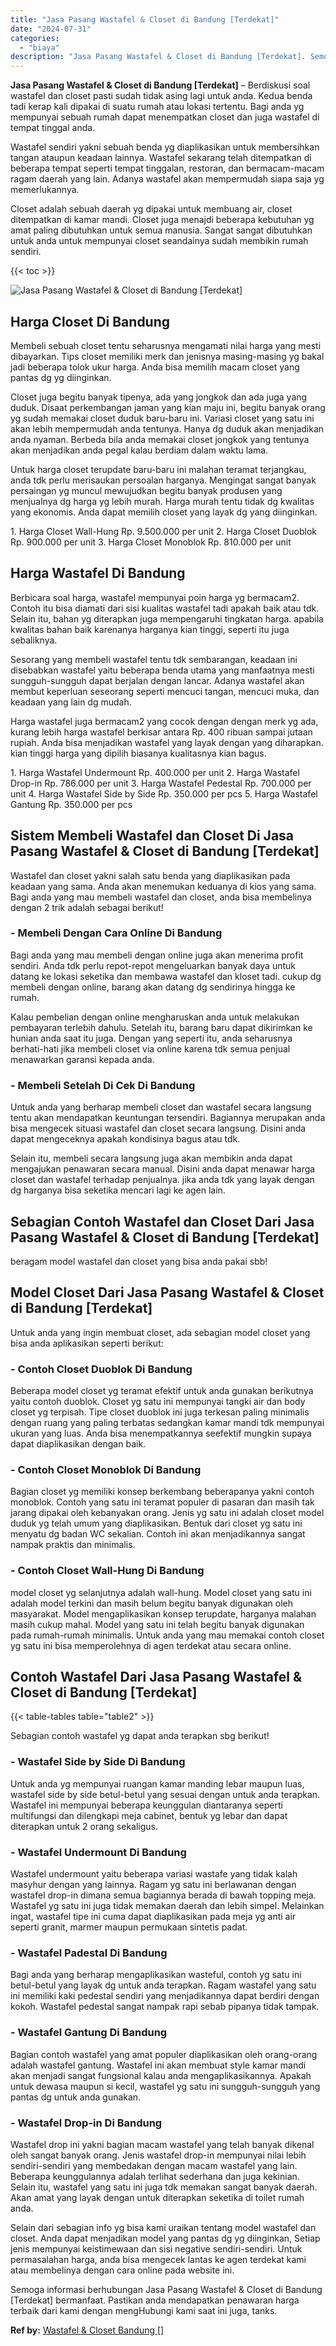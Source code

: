 ```yaml
---
title: "Jasa Pasang Wastafel & Closet di Bandung [Terdekat]"
date: "2024-07-31"
categories: 
  - "biaya"
description: "Jasa Pasang Wastafel & Closet di Bandung [Terdekat]. Semoga informasi berhubungan Jasa Pasang Wastafel & Closet di Bandung [Terdekat] bermanfaat. Pastikan..."
---
```


**Jasa Pasang Wastafel & Closet di Bandung \[Terdekat\]** – Berdiskusi soal wastafel dan closet pasti sudah tidak asing lagi untuk anda. Kedua benda tadi kerap kali dipakai di suatu rumah atau lokasi tertentu. Bagi anda yg mempunyai sebuah rumah dapat menempatkan closet dan juga wastafel di tempat tinggal anda.

Wastafel sendiri yakni sebuah benda yg diaplikasikan untuk membersihkan tangan ataupun keadaan lainnya. Wastafel sekarang telah ditempatkan di beberapa tempat seperti tempat tinggalan, restoran, dan bermacam-macam ragam daerah yang lain. Adanya wastafel akan mempermudah siapa saja yg memerlukannya.

Closet adalah sebuah daerah yg dipakai untuk membuang air, closet ditempatkan di kamar mandi. Closet juga menajdi beberapa kebutuhan yg amat paling dibutuhkan untuk semua manusia. Sangat sangat dibutuhkan untuk anda untuk mempunyai closet seandainya sudah membikin rumah sendiri.

{{< toc >}}

![Jasa Pasang Wastafel & Closet di Bandung [Terdekat]](/images/wastafel-closet-murah40.png)

## Harga Closet Di Bandung

Membeli sebuah closet tentu seharusnya mengamati nilai harga yang mesti dibayarkan. Tips closet memiliki merk dan jenisnya masing-masing yg bakal jadi beberapa tolok ukur harga. Anda bisa memilih macam closet yang pantas dg yg diinginkan.

Closet juga begitu banyak tipenya, ada yang jongkok dan ada juga yang duduk. Disaat perkembangan jaman yang kian maju ini, begitu banyak orang yg sudah memakai closet duduk baru-baru ini. Variasi closet yang satu ini akan lebih mempermudah anda tentunya. Hanya dg duduk akan menjadikan anda nyaman. Berbeda bila anda memakai closet jongkok yang tentunya akan menjadikan anda pegal kalau berdiam dalam waktu lama.

Untuk harga closet terupdate baru-baru ini malahan teramat terjangkau, anda tdk perlu merisaukan persoalan harganya. Mengingat sangat banyak persaingan yg muncul mewujudkan begitu banyak produsen yang menjualnya dg harga yg lebih murah. Harga murah tentu tidak dg kwalitas yang ekonomis. Anda dapat memilih closet yang layak dg yang diinginkan.

1\. Harga Closet Wall-Hung Rp. 9.500.000 per unit 2. Harga Closet Duoblok Rp. 900.000 per unit 3. Harga Closet Monoblok Rp. 810.000 per unit

## Harga Wastafel Di Bandung

Berbicara soal harga, wastafel mempunyai poin harga yg bermacam2. Contoh itu bisa diamati dari sisi kualitas wastafel tadi apakah baik atau tdk. Selain itu, bahan yg diterapkan juga mempengaruhi tingkatan harga. apabila kwalitas bahan baik karenanya harganya kian tinggi, seperti itu juga sebaliknya.

Sesorang yang membeli wastafel tentu tdk sembarangan, keadaan ini disebabkan wastafel yaitu beberapa benda utama yang manfaatnya mesti sungguh-sungguh dapat berjalan dengan lancar. Adanya wastafel akan membut keperluan seseorang seperti mencuci tangan, mencuci muka, dan keadaan yang lain dg mudah.

Harga wastafel juga bermacam2 yang cocok dengan dengan merk yg ada, kurang lebih harga wastafel berkisar antara Rp. 400 ribuan sampai jutaan rupiah. Anda bisa menjadikan wastafel yang layak dengan yang diharapkan. kian tinggi harga yang dipilih biasanya kualitasnya kian bagus.

1\. Harga Wastafel Undermount Rp. 400.000 per unit 2. Harga Wastafel Drop-in Rp. 786.000 per unit 3. Harga Wastafel Pedestal Rp. 700.000 per unit 4. Harga Wastafel Side by Side Rp. 350.000 per pcs 5. Harga Wastafel Gantung Rp. 350.000 per pcs

## Sistem Membeli Wastafel dan Closet Di Jasa Pasang Wastafel & Closet di Bandung \[Terdekat\]

Wastafel dan closet yakni salah satu benda yang diaplikasikan pada keadaan yang sama. Anda akan menemukan keduanya di kios yang sama. Bagi anda yang mau membeli wastafel dan closet, anda bisa membelinya dengan 2 trik adalah sebagai berikut!

### \- Membeli Dengan Cara Online Di Bandung

Bagi anda yang mau membeli dengan online juga akan menerima profit sendiri. Anda tdk perlu repot-repot mengeluarkan banyak daya untuk datang ke lokasi seketika dan membawa wastafel dan kloset tadi. cukup dg membeli dengan online, barang akan datang dg sendirinya hingga ke rumah.

Kalau pembelian dengan online mengharuskan anda untuk melakukan pembayaran terlebih dahulu. Setelah itu, barang baru dapat dikirimkan ke hunian anda saat itu juga. Dengan yang seperti itu, anda seharusnya berhati-hati jika membeli closet via online karena tdk semua penjual menawarkan garansi kepada anda.

### \- Membeli Setelah Di Cek Di Bandung

Untuk anda yang berharap membeli closet dan wastafel secara langsung tentu akan mendapatkan keuntungan tersendiri. Bagiannya merupakan anda bisa mengecek situasi wastafel dan closet secara langsung. Disini anda dapat mengeceknya apakah kondisinya bagus atau tdk.

Selain itu, membeli secara langsung juga akan membikin anda dapat mengajukan penawaran secara manual. Disini anda dapat menawar harga closet dan wastafel terhadap penjualnya. jika anda tdk yang layak dengan dg harganya bisa seketika mencari lagi ke agen lain.

## Sebagian Contoh Wastafel dan Closet Dari Jasa Pasang Wastafel & Closet di Bandung \[Terdekat\]

beragam model wastafel dan closet yang bisa anda pakai sbb!

## Model Closet Dari Jasa Pasang Wastafel & Closet di Bandung \[Terdekat\]

Untuk anda yang ingin membuat closet, ada sebagian model closet yang bisa anda aplikasikan seperti berikut:

### \- Contoh Closet Duoblok Di Bandung

Beberapa model closet yg teramat efektif untuk anda gunakan berikutnya yaitu contoh duoblok. Closet yg satu ini mempunyai tangki air dan body closet yg terpisah. Tipe closet duoblok ini juga terkesan paling minimalis dengan ruang yang paling terbatas sedangkan kamar mandi tdk mempunyai ukuran yang luas. Anda bisa menempatkannya seefektif mungkin supaya dapat diaplikasikan dengan baik.

### \- Contoh Closet Monoblok Di Bandung

Bagian closet yg memiliki konsep berkembang beberapanya yakni contoh monoblok. Contoh yang satu ini teramat populer di pasaran dan masih tak jarang dipakai oleh kebanyakan orang. Jenis yg satu ini adalah closet model duduk yg telah umum yang diaplikasikan. Bentuk dari closet yg satu ini menyatu dg badan WC sekalian. Contoh ini akan menjadikannya sangat nampak praktis dan minimalis.

### \- Contoh Closet Wall-Hung Di Bandung

model closet yg selanjutnya adalah wall-hung. Model closet yang satu ini adalah model terkini dan masih belum begitu banyak digunakan oleh masyarakat. Model mengaplikasikan konsep terupdate, harganya malahan masih cukup mahal. Model yang satu ini telah begitu banyak digunakan pada rumah-rumah minimalis. Untuk anda yang mau memakai contoh closet yg satu ini bisa memperolehnya di agen terdekat atau secara online.

## Contoh Wastafel Dari Jasa Pasang Wastafel & Closet di Bandung \[Terdekat\]

{{< table-tables table="table2" >}}

Sebagian contoh wastafel yg dapat anda terapkan sbg berikut!

### \- Wastafel Side by Side Di Bandung

Untuk anda yg mempunyai ruangan kamar manding lebar maupun luas, wastafel side by side betul-betul yang sesuai dengan untuk anda terapkan. Wastafel ini mempunyai beberapa keunggulan diantaranya seperti multifungsi dan dilengkapi meja cabinet, bentuk yg lebar dan dapat diterapkan untuk 2 orang sekaligus.

### \- Wastafel Undermount Di Bandung

Wastafel undermount yaitu beberapa variasi wastafe yang tidak kalah masyhur dengan yang lainnya. Ragam yg satu ini berlawanan dengan wastafel drop-in dimana semua bagiannya berada di bawah topping meja. Wastafel yg satu ini juga tidak memakan daerah dan lebih simpel. Melainkan ingat, wastafel tipe ini cuma dapat diaplikasikan pada meja yg anti air seperti granit, marmer maupun permukaan sintetis padat.

### \- Wastafel Padestal Di Bandung

Bagi anda yang berharap mengaplikasikan wasteful, contoh yg satu ini betul-betul yang layak dg untuk anda terapkan. Ragam wastafel yang satu ini memiliki kaki pedestal sendiri yang menjadikannya dapat berdiri dengan kokoh. Wastafel pedestal sangat nampak rapi sebab pipanya tidak tampak.

### \- Wastafel Gantung Di Bandung

Bagian contoh wastafel yang amat populer diaplikasikan oleh orang-orang adalah wastafel gantung. Wastafel ini akan membuat style kamar mandi akan menjadi sangat fungsional kalau anda mengaplikasikannya. Apakah untuk dewasa maupun si kecil, wastafel yg satu ini sungguh-sungguh yang pantas dg untuk anda gunakan.

### \- Wastafel Drop-in Di Bandung

Wastafel drop ini yakni bagian macam wastafel yang telah banyak dikenal oleh sangat banyak orang. Jenis wastafel drop-in mempunyai nilai lebih sendiri-sendiri yang membedakan dengan macam wastafel yang lain. Beberapa keunggulannya adalah terlihat sederhana dan juga kekinian. Selain itu, wastafel yang satu ini juga tdk memakan sangat banyak daerah. Akan amat yang layak dengan untuk diterapkan seketika di toilet rumah anda.

Selain dari sebagian info yg bisa kami uraikan tentang model wastafel dan closet. Anda dapat menjadikan model yang pantas dg yg diinginkan, Setiap jenis mempunyai keistimewaan dan sisi negative sendiri-sendiri. Untuk permasalahan harga, anda bisa mengecek lantas ke agen terdekat kami atau membelinya dengan cara online pada website ini.

Semoga informasi berhubungan Jasa Pasang Wastafel & Closet di Bandung \[Terdekat\] bermanfaat. Pastikan anda mendapatkan penawaran harga terbaik dari kami dengan mengHubungi kami saat ini juga, tanks.

**Ref by:** [Wastafel & Closet Bandung []](https://id.wikipedia.org/wiki/Wastafel)
